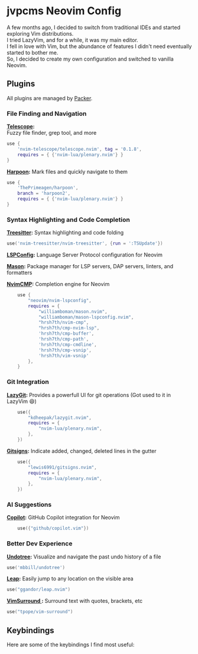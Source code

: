 # jvpcms Neovim Config

A few months ago, I decided to switch from traditional IDEs and started exploring Vim distributions.  
I tried LazyVim, and for a while, it was my main editor.  
I fell in love with Vim, but the abundance of features I didn't need eventually started to bother me.  
So, I decided to create my own configuration and switched to vanilla Neovim.

## Plugins

All plugins are managed by [Packer](https://github.com/wbthomason/packer.nvim).

### File Finding and Navigation

**[Telescope](https://github.com/nvim-telescope/telescope.nvim):**  
Fuzzy file finder, grep tool, and more

```lua
use {
    'nvim-telescope/telescope.nvim', tag = '0.1.8',
    requires = { {'nvim-lua/plenary.nvim'} }
}
```

**[Harpoon](https://ThePrimeagen/harpoon):**
Mark files and quickly navigate to them

```lua
use {
    'ThePrimeagen/harpoon',
    branch = 'harpoon2',
    requires = { {'nvim-lua/plenary.nvim'} }
}
```

### Syntax Highlighting and Code Completion

**[Treesitter](https://github.com/nvim-treesitter/nvim-treesitter):**
Syntax highlighting and code folding

```lua
use('nvim-treesitter/nvim-treesitter', {run = ':TSUpdate'})
```

**[LSPConfig](https://github.com/neovim/nvim-lspconfig):**
Language Server Protocol configuration for Neovim

**[Mason](https://github.com/williamboman/mason.nvim):**
Package manager for LSP servers, DAP servers, linters, and formatters

**[NvimCMP](https://github.com/hrsh7th/nvim-cmp):**
Completion engine for Neovim

```lua
    use {
        "neovim/nvim-lspconfig",
        requires = {
            "williamboman/mason.nvim",
            "williamboman/mason-lspconfig.nvim",
            "hrsh7th/nvim-cmp",
            "hrsh7th/cmp-nvim-lsp",
            'hrsh7th/cmp-buffer',
            'hrsh7th/cmp-path',
            'hrsh7th/cmp-cmdline',
            'hrsh7th/cmp-vsnip',
            'hrsh7th/vim-vsnip'
        },
    }
```
### Git Integration
**[LazyGit](https://github.com/kdheepak/lazygit.nvim):**
Provides a powerfull UI for git operations (Got used to it in LazyVim 😄)

```lua
    use({
        "kdheepak/lazygit.nvim",
        requires = {
            "nvim-lua/plenary.nvim",
        },
    })
```

**[Gitsigns](https://github.com/lewis6991/gitsigns.nvim):**
Indicate added, changed, deleted lines in the gutter

```lua
    use({
        "lewis6991/gitsigns.nvim",
        requires = {
            "nvim-lua/plenary.nvim",
        },
    })
```

### AI Suggestions
**[Copilot](https://github.com/github/copilot.vim):**
GitHub Copilot integration for Neovim

```lua
    use({"github/copilot.vim"})
```

### Better Dev Experience
**[Undotree](https://github.com/mbbill/undotree):**
Visualize and navigate the past undo history of a file

```lua
use('mbbill/undotree')
```

**[Leap](https://github.com/ggandor/leap.nvim):**
Easily jump to any location on the visible area

```lua
use("ggandor/leap.nvim")
```

**[VimSurround ](https://github.com/tpope/vim-surround):**
Surround text with quotes, brackets, etc

```lua
use("tpope/vim-surround")
```

## Keybindings
Here are some of the keybindings I find most useful:
